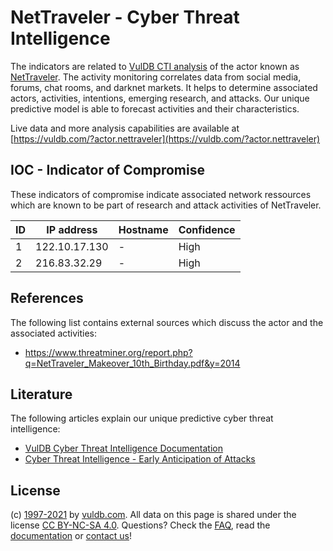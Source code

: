 # NetTraveler - Cyber Threat Intelligence

The indicators are related to [VulDB CTI analysis](https://vuldb.com/?doc.cti) of the actor known as [NetTraveler](https://vuldb.com/?actor.nettraveler). The activity monitoring correlates data from social media, forums, chat rooms, and darknet markets. It helps to determine associated actors, activities, intentions, emerging research, and attacks. Our unique predictive model is able to forecast activities and their characteristics.

Live data and more analysis capabilities are available at [https://vuldb.com/?actor.nettraveler](https://vuldb.com/?actor.nettraveler)

## IOC - Indicator of Compromise

These indicators of compromise indicate associated network ressources which are known to be part of research and attack activities of NetTraveler.

ID | IP address | Hostname | Confidence
-- | ---------- | -------- | ----------
1 | 122.10.17.130 | - | High
2 | 216.83.32.29 | - | High

## References

The following list contains external sources which discuss the actor and the associated activities:

* https://www.threatminer.org/report.php?q=NetTraveler_Makeover_10th_Birthday.pdf&y=2014

## Literature

The following articles explain our unique predictive cyber threat intelligence:

* [VulDB Cyber Threat Intelligence Documentation](https://vuldb.com/?doc.cti)
* [Cyber Threat Intelligence - Early Anticipation of Attacks](https://www.scip.ch/en/?labs.20201022)

## License

(c) [1997-2021](https://vuldb.com/?doc.changelog) by [vuldb.com](https://vuldb.com/?doc.about). All data on this page is shared under the license [CC BY-NC-SA 4.0](https://creativecommons.org/licenses/by-nc-sa/4.0/). Questions? Check the [FAQ](https://vuldb.com/?doc.faq), read the [documentation](https://vuldb.com/?doc) or [contact us](https://vuldb.com/?contact)!
